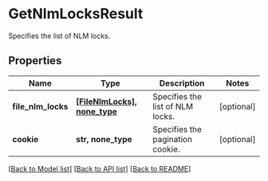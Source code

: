 # GetNlmLocksResult

Specifies the list of NLM locks.

## Properties
Name | Type | Description | Notes
------------ | ------------- | ------------- | -------------
**file_nlm_locks** | [**[FileNlmLocks], none_type**](FileNlmLocks.md) | Specifies the list of NLM locks. | [optional] 
**cookie** | **str, none_type** | Specifies the pagination cookie. | [optional] 

[[Back to Model list]](../README.md#documentation-for-models) [[Back to API list]](../README.md#documentation-for-api-endpoints) [[Back to README]](../README.md)


